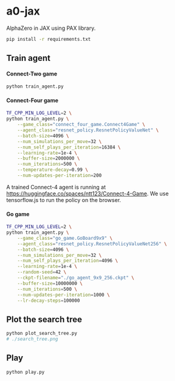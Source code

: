 # a0-jax
AlphaZero in JAX using PAX library.

```sh
pip install -r requirements.txt
```


## Train agent

#### Connect-Two game


```sh
python train_agent.py
```


#### Connect-Four game

```sh
TF_CPP_MIN_LOG_LEVEL=2 \
python train_agent.py \
    --game_class="connect_four_game.Connect4Game" \
    --agent_class="resnet_policy.ResnetPolicyValueNet" \
    --batch-size=4096 \
    --num_simulations_per_move=32 \
    --num_self_plays_per_iteration=16384 \
    --learning-rate=1e-4 \
    --buffer-size=2000000 \
    --num_iterations=500 \
    --temperature-decay=0.99 \
    --num-updates-per-iteration=200
```

A trained Connect-4 agent is running at https://huggingface.co/spaces/ntt123/Connect-4-Game. We use tensorflow.js to run the policy on the browser.


#### Go game

```sh
TF_CPP_MIN_LOG_LEVEL=2 \
python train_agent.py \
    --game_class="go_game.GoBoard9x9" \
    --agent_class="resnet_policy.ResnetPolicyValueNet256" \
    --batch-size=4096 \
    --num_simulations_per_move=32 \
    --num_self_plays_per_iteration=4096 \
    --learning-rate=1e-4 \
    --random-seed=42 \
    --ckpt-filename="./go_agent_9x9_256.ckpt" \
    --buffer-size=10000000 \
    --num_iterations=500 \
    --num-updates-per-iteration=1000 \
    --lr-decay-steps=100000
```


## Plot the search tree

```sh
python plot_search_tree.py 
# ./search_tree.png
```

## Play

```sh
python play.py
```
